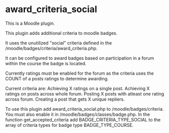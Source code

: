 # award_criteria_social

This is a Moodle plugin.

This plugin adds additional criteria to moodle badges.

It uses the unutilized "social" criteria defined in the /moodle/badges/criteria/award_criteria.php.

It can be configured to award badges based on participation in a forum within the course the badge is located.

Currently ratings must be enabled for the forum as the criteria uses the COUNT of a posts ratings to determine awarding.

Current criteria are:
    Achieving X ratings on a single post.
    Achieving X ratings on posts across whole forum.
    Posting X posts with atleast one rating across forum.
    Creating a post that gets X unique repliers.

To use this plugin add award_criteria_social.php to /moodle/badges/criteria.
You must also enable it in /moodle/badges/classes/badge.php.
In the function get_accepted_criteria add BADGE_CRITERIA_TYPE_SOCIAL to the array of 
criteria types for badge type BADGE_TYPE_COURSE.